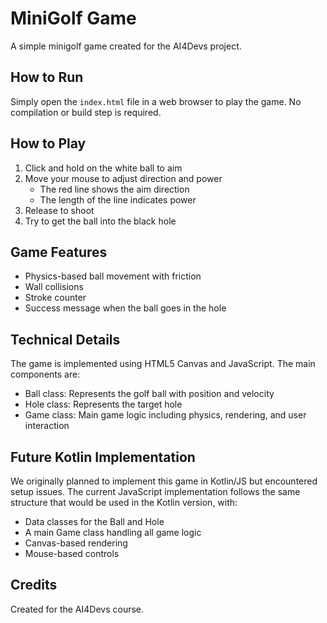 # MiniGolf Game

A simple minigolf game created for the AI4Devs project.

## How to Run

Simply open the `index.html` file in a web browser to play the game. No compilation or build step is required.

## How to Play

1. Click and hold on the white ball to aim
2. Move your mouse to adjust direction and power
   - The red line shows the aim direction
   - The length of the line indicates power
3. Release to shoot
4. Try to get the ball into the black hole

## Game Features

- Physics-based ball movement with friction
- Wall collisions
- Stroke counter
- Success message when the ball goes in the hole

## Technical Details

The game is implemented using HTML5 Canvas and JavaScript. The main components are:

- Ball class: Represents the golf ball with position and velocity
- Hole class: Represents the target hole
- Game class: Main game logic including physics, rendering, and user interaction

## Future Kotlin Implementation

We originally planned to implement this game in Kotlin/JS but encountered setup issues. The current JavaScript implementation follows the same structure that would be used in the Kotlin version, with:

- Data classes for the Ball and Hole
- A main Game class handling all game logic
- Canvas-based rendering
- Mouse-based controls

## Credits

Created for the AI4Devs course. 